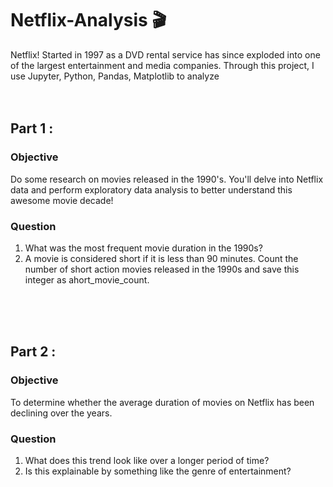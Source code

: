 # Netflix-Analysis 🎬
Netflix! Started in 1997 as a DVD rental service has since exploded into one of the largest entertainment and media companies.
Through this project, I use Jupyter, Python, Pandas, Matplotlib to analyze
</br>
</br>
</br>

## Part 1 :
### Objective 
Do some research on movies released in the 1990's. You'll delve into Netflix data and perform exploratory data analysis to better understand this awesome movie decade!
### Question
1. What was the most frequent movie duration in the 1990s?
2. A movie is considered short if it is less than 90 minutes. Count the number of short action movies released in the 1990s and save this integer as ahort_movie_count.
</br>
</br>
</br>

## Part 2 :
### Objective
To determine whether the average duration of movies on Netflix has been declining over the years.
### Question
1. What does this trend look like over a longer period of time?
2. Is this explainable by something like the genre of entertainment?




